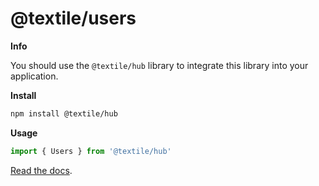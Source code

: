 # @textile/users

**Info**

You should use the `@textile/hub` library to integrate this library into your application.

**Install**

```bash
npm install @textile/hub
```

**Usage**

```js
import { Users } from '@textile/hub'
```

[Read the docs](https://textileio.github.io/js-textile/).
